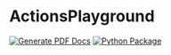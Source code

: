 # ActionsPlayground
[![Generate PDF Docs](https://github.com/GeorgWa/ActionsPlayground/actions/workflows/documentation.yml/badge.svg)](https://github.com/GeorgWa/ActionsPlayground/actions/workflows/documentation.yml)
[![Python Package](https://github.com/GeorgWa/ActionsPlayground/actions/workflows/python-package.yml/badge.svg)](https://github.com/GeorgWa/ActionsPlayground/actions/workflows/python-package.yml)
